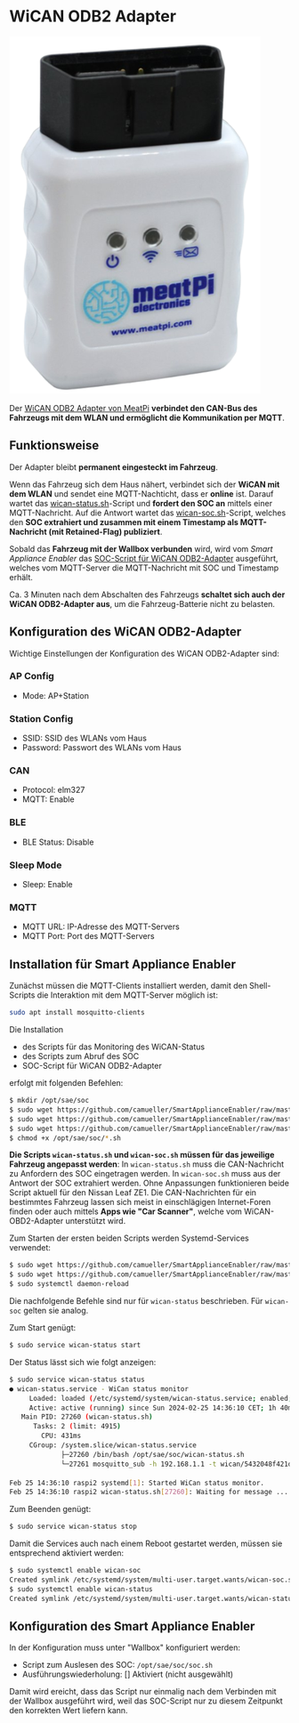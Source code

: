 # WiCAN ODB2 Adapter

![meatPi](../../pics/meatPi.png)

Der [WiCAN ODB2 Adapter von MeatPi](https://www.meatpi.com/products/wican) **verbindet den CAN-Bus des Fahrzeugs mit dem WLAN und ermöglicht die Kommunikation per MQTT**.

## Funktionsweise
Der Adapter bleibt **permanent eingesteckt im Fahrzeug**.

Wenn das Fahrzeug sich dem Haus nähert, verbindet sich der **WiCAN mit dem WLAN** und sendet eine MQTT-Nachticht, dass er **online** ist. Darauf wartet das [wican-status.sh](https://github.com/camueller/SmartApplianceEnabler/raw/master/run/soc/wican/wican-status.sh)-Script und **fordert den SOC an** mittels einer MQTT-Nachricht. Auf die Antwort wartet das [wican-soc.sh](https://github.com/camueller/SmartApplianceEnabler/raw/master/run/soc/wican/wican-soc.sh)-Script, welches den **SOC extrahiert und zusammen mit einem Timestamp als MQTT-Nachricht (mit Retained-Flag) publiziert**.

Sobald das **Fahrzeug mit der Wallbox verbunden** wird, wird vom *Smart Appliance Enabler* das [SOC-Script für WiCAN ODB2-Adapter](https://github.com/camueller/SmartApplianceEnabler/raw/master/run/soc/wican/soc.sh) ausgeführt, welches vom MQTT-Server die MQTT-Nachricht mit SOC und Timestamp erhält.

Ca. 3 Minuten nach dem Abschalten des Fahrzeugs **schaltet sich auch der WiCAN ODB2-Adapter aus**, um die Fahrzeug-Batterie nicht zu belasten.

## Konfiguration des WiCAN ODB2-Adapter

Wichtige Einstellungen der Konfiguration des WiCAN ODB2-Adapter sind:

### AP Config
- Mode: AP+Station

### Station Config
- SSID: SSID des WLANs vom Haus
- Password: Passwort des WLANs vom Haus

### CAN
- Protocol: elm327
- MQTT: Enable

### BLE
- BLE Status: Disable

### Sleep Mode
- Sleep: Enable

### MQTT
- MQTT URL: IP-Adresse des MQTT-Servers
- MQTT Port: Port des MQTT-Servers

## Installation für Smart Appliance Enabler

Zunächst müssen die MQTT-Clients installiert werden, damit den Shell-Scripts die Interaktion mit dem MQTT-Server möglich ist:

```bash
sudo apt install mosquitto-clients
```
Die  Installation

- des Scripts für das Monitoring des WiCAN-Status
- des Scripts zum Abruf des SOC
- SOC-Script für WiCAN ODB2-Adapter

erfolgt mit folgenden Befehlen:

```bash
$ mkdir /opt/sae/soc
$ sudo wget https://github.com/camueller/SmartApplianceEnabler/raw/master/run/soc/wican/wican-status.sh -P /opt/sae/soc
$ sudo wget https://github.com/camueller/SmartApplianceEnabler/raw/master/run/soc/wican/wican-soc.sh -P /opt/sae/soc
$ sudo wget https://github.com/camueller/SmartApplianceEnabler/raw/master/run/soc/wican/soc.sh -P /opt/sae/soc
$ chmod +x /opt/sae/soc/*.sh
```

**Die Scripts `wican-status.sh` und `wican-soc.sh` müssen für das jeweilige Fahrzeug angepasst werden**: In `wican-status.sh` muss die CAN-Nachricht zu Anfordern des SOC eingetragen werden.  In `wican-soc.sh` muss aus der Antwort der SOC extrahiert werden. Ohne Anpassungen funktionieren beide Script aktuell für den Nissan Leaf ZE1. Die CAN-Nachrichten für ein bestimmtes Fahrzeug lassen sich meist in einschlägigen Internet-Foren finden oder auch mittels **Apps wie "Car Scanner"**, welche vom WiCAN-OBD2-Adapter unterstützt wird.

Zum Starten der ersten beiden Scripts werden Systemd-Services verwendet: 
```bash
$ sudo wget https://github.com/camueller/SmartApplianceEnabler/raw/master/run/lib/systemd/system/wican-status.service -P /lib/systemd/system
$ sudo wget https://github.com/camueller/SmartApplianceEnabler/raw/master/run/lib/systemd/system/wican-soc.service -P /lib/systemd/system
$ sudo systemctl daemon-reload
```

Die nachfolgende Befehle sind nur für `wican-status` beschrieben. Für `wican-soc` gelten sie analog.

Zum Start genügt:

```bash
$ sudo service wican-status start
```

Der Status lässt sich wie folgt anzeigen:

```bash
$ sudo service wican-status status
● wican-status.service - WiCan status monitor
     Loaded: loaded (/etc/systemd/system/wican-status.service; enabled; vendor preset: enabled)
     Active: active (running) since Sun 2024-02-25 14:36:10 CET; 1h 40min ago
   Main PID: 27260 (wican-status.sh)
      Tasks: 2 (limit: 4915)
        CPU: 431ms
     CGroup: /system.slice/wican-status.service
             ├─27260 /bin/bash /opt/sae/soc/wican-status.sh
             └─27261 mosquitto_sub -h 192.168.1.1 -t wican/5432048f421d/status -C 1

Feb 25 14:36:10 raspi2 systemd[1]: Started WiCan status monitor.
Feb 25 14:36:10 raspi2 wican-status.sh[27260]: Waiting for message ...
```

Zum Beenden genügt:

```bash
$ sudo service wican-status stop
```

Damit die Services auch nach einem Reboot gestartet werden, müssen sie entsprechend aktiviert werden:
```bash
$ sudo systemctl enable wican-soc
Created symlink /etc/systemd/system/multi-user.target.wants/wican-soc.service → /etc/systemd/system/wican-soc.service.
$ sudo systemctl enable wican-status
Created symlink /etc/systemd/system/multi-user.target.wants/wican-status.service → /etc/systemd/system/wican-status.service.
```

## Konfiguration des Smart Appliance Enabler
In der Konfiguration muss unter "Wallbox" konfiguriert werden:

- Script zum Auslesen des SOC: `/opt/sae/soc/soc.sh`
- Ausführungswiederholung: [] Aktiviert (nicht ausgewählt)

Damit wird ereicht, dass das Script nur einmalig nach dem Verbinden mit der Wallbox ausgeführt wird, weil das SOC-Script nur zu diesem Zeitpunkt den korrekten Wert liefern kann.
